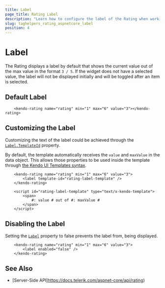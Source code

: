 ```yaml
---
title: Label
page_title: Rating Label
description: "Learn how to configure the label of the Rating when working with the Telerik UI Rating tag helper for ASP.NET Core (MVC 6 or ASP.NET Core MVC)."
slug: taghelpers_rating_aspnetcore_label
position: 4
---
```


# Label

The Rating displays a label by default that shows the current value out of the max value in the format `3 / 5`. If the widget does not have a selected value, the label will not be displayed initially and will be toggled after an item is selected.

## Default Label

```tagHelper
    <kendo-rating name="rating" min="1" max="6" value="3"></kendo-rating>
```

## Customizing the Label

Customizing the text of the label could be achieved through the [`Label.TemplateId`](https://docs.telerik.com/aspnet-core/api//Kendo.Mvc.UI.Fluent/RatingLabelSettingsBuilder#templateidsystemstring) property.

By default, the template automatically receives the `value` and `maxValue` in the data object. This allows those properties to be used inside the template through [the Kendo UI Templates syntax](https://docs.telerik.com/kendo-ui/framework/templates/overview).

```tagHelper
    <kendo-rating name="rating" min="1" max="6" value="3">
        <label template-id="rating-label-template" />
    </kendo-rating>

    <script id="rating-label-template" type="text/x-kendo-template">
        <span>
            #: value # out of #: maxValue #
        </span>
    </script>
```

## Disabling the Label

Setting the [`Label`](https://docs.telerik.com/aspnet-core/api//Kendo.Mvc.UI.Fluent/RatingBuilder#labelsystemstring) property to false prevents the label from, being displayed.

```Razor
    <kendo-rating name="rating" min="1" max="6" value="3">
        <label enabled="false" />
    </kendo-rating>
```

## See Also

* [Server-Side API]https://docs.telerik.com/aspnet-core/api/rating)
